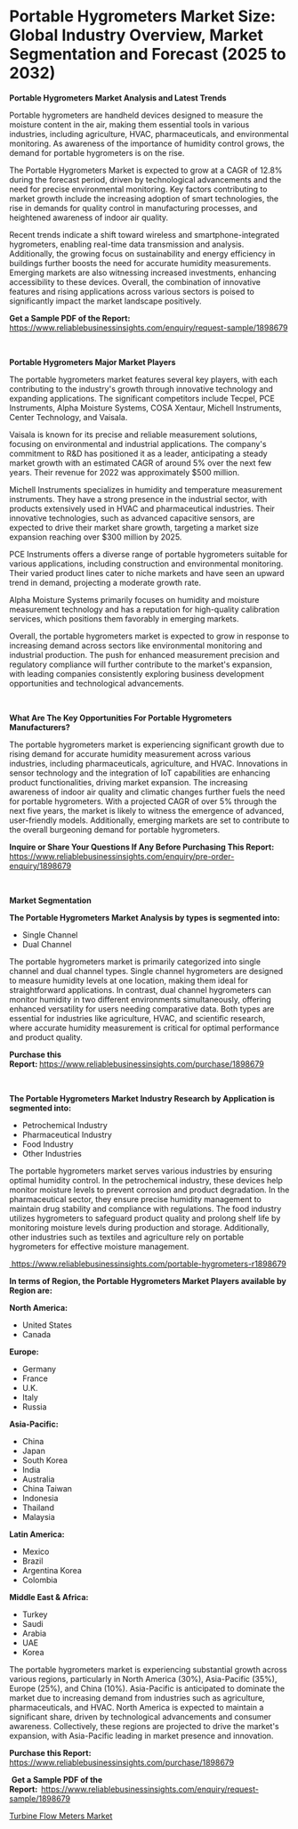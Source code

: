 <p><h1>Portable Hygrometers Market Size: Global Industry Overview, Market Segmentation and Forecast (2025 to 2032)</h1></p><p><strong>Portable Hygrometers Market Analysis and Latest Trends</strong></p>
<p><p>Portable hygrometers are handheld devices designed to measure the moisture content in the air, making them essential tools in various industries, including agriculture, HVAC, pharmaceuticals, and environmental monitoring. As awareness of the importance of humidity control grows, the demand for portable hygrometers is on the rise.</p><p>The Portable Hygrometers Market is expected to grow at a CAGR of 12.8% during the forecast period, driven by technological advancements and the need for precise environmental monitoring. Key factors contributing to market growth include the increasing adoption of smart technologies, the rise in demands for quality control in manufacturing processes, and heightened awareness of indoor air quality. </p><p>Recent trends indicate a shift toward wireless and smartphone-integrated hygrometers, enabling real-time data transmission and analysis. Additionally, the growing focus on sustainability and energy efficiency in buildings further boosts the need for accurate humidity measurements. Emerging markets are also witnessing increased investments, enhancing accessibility to these devices. Overall, the combination of innovative features and rising applications across various sectors is poised to significantly impact the market landscape positively.</p></p>
<p><strong>Get a Sample PDF of the Report:&nbsp;</strong> <a href="https://www.reliablebusinessinsights.com/enquiry/request-sample/1898679?utm_campaign=2350&utm_medium=2&utm_source=Github&utm_content=ia&utm_term=16022025&utm_id=portable-hygrometers">https://www.reliablebusinessinsights.com/enquiry/request-sample/1898679</a></p>
<p>&nbsp;</p>
<p><strong>Portable Hygrometers Major Market Players</strong></p>
<p><p>The portable hygrometers market features several key players, with each contributing to the industry's growth through innovative technology and expanding applications. The significant competitors include Tecpel, PCE Instruments, Alpha Moisture Systems, COSA Xentaur, Michell Instruments, Center Technology, and Vaisala.</p><p>Vaisala is known for its precise and reliable measurement solutions, focusing on environmental and industrial applications. The company's commitment to R&D has positioned it as a leader, anticipating a steady market growth with an estimated CAGR of around 5% over the next few years. Their revenue for 2022 was approximately $500 million.</p><p>Michell Instruments specializes in humidity and temperature measurement instruments. They have a strong presence in the industrial sector, with products extensively used in HVAC and pharmaceutical industries. Their innovative technologies, such as advanced capacitive sensors, are expected to drive their market share growth, targeting a market size expansion reaching over $300 million by 2025.</p><p>PCE Instruments offers a diverse range of portable hygrometers suitable for various applications, including construction and environmental monitoring. Their varied product lines cater to niche markets and have seen an upward trend in demand, projecting a moderate growth rate.</p><p>Alpha Moisture Systems primarily focuses on humidity and moisture measurement technology and has a reputation for high-quality calibration services, which positions them favorably in emerging markets. </p><p>Overall, the portable hygrometers market is expected to grow in response to increasing demand across sectors like environmental monitoring and industrial production. The push for enhanced measurement precision and regulatory compliance will further contribute to the market's expansion, with leading companies consistently exploring business development opportunities and technological advancements.</p></p>
<p>&nbsp;</p>
<p><strong>What Are The Key Opportunities For Portable Hygrometers Manufacturers?</strong></p>
<p><p>The portable hygrometers market is experiencing significant growth due to rising demand for accurate humidity measurement across various industries, including pharmaceuticals, agriculture, and HVAC. Innovations in sensor technology and the integration of IoT capabilities are enhancing product functionalities, driving market expansion. The increasing awareness of indoor air quality and climatic changes further fuels the need for portable hygrometers. With a projected CAGR of over 5% through the next five years, the market is likely to witness the emergence of advanced, user-friendly models. Additionally, emerging markets are set to contribute to the overall burgeoning demand for portable hygrometers.</p></p>
<p><strong>Inquire or Share Your Questions If Any Before Purchasing This Report:</strong> <a href="https://www.reliablebusinessinsights.com/enquiry/pre-order-enquiry/1898679?utm_campaign=2350&utm_medium=2&utm_source=Github&utm_content=ia&utm_term=16022025&utm_id=portable-hygrometers">https://www.reliablebusinessinsights.com/enquiry/pre-order-enquiry/1898679</a></p>
<p>&nbsp;</p>
<p><strong>Market Segmentation</strong></p>
<p><strong>The Portable Hygrometers Market Analysis by types is segmented into:</strong></p>
<p><ul><li>Single Channel</li><li>Dual Channel</li></ul></p>
<p><p>The portable hygrometers market is primarily categorized into single channel and dual channel types. Single channel hygrometers are designed to measure humidity levels at one location, making them ideal for straightforward applications. In contrast, dual channel hygrometers can monitor humidity in two different environments simultaneously, offering enhanced versatility for users needing comparative data. Both types are essential for industries like agriculture, HVAC, and scientific research, where accurate humidity measurement is critical for optimal performance and product quality.</p></p>
<p><strong>Purchase this Report:&nbsp;</strong><a href="https://www.reliablebusinessinsights.com/purchase/1898679?utm_campaign=2350&utm_medium=2&utm_source=Github&utm_content=ia&utm_term=16022025&utm_id=portable-hygrometers">https://www.reliablebusinessinsights.com/purchase/1898679</a></p>
<p>&nbsp;</p>
<p><strong>The Portable Hygrometers Market Industry Research by Application is segmented into:</strong></p>
<p><ul><li>Petrochemical Industry</li><li>Pharmaceutical Industry</li><li>Food Industry</li><li>Other Industries</li></ul></p>
<p><p>The portable hygrometers market serves various industries by ensuring optimal humidity control. In the petrochemical industry, these devices help monitor moisture levels to prevent corrosion and product degradation. In the pharmaceutical sector, they ensure precise humidity management to maintain drug stability and compliance with regulations. The food industry utilizes hygrometers to safeguard product quality and prolong shelf life by monitoring moisture levels during production and storage. Additionally, other industries such as textiles and agriculture rely on portable hygrometers for effective moisture management.</p></p>
<p><a href="https://www.reliablebusinessinsights.com/portable-hygrometers-r1898679?utm_campaign=2350&utm_medium=2&utm_source=Github&utm_content=ia&utm_term=16022025&utm_id=portable-hygrometers">&nbsp;https://www.reliablebusinessinsights.com/portable-hygrometers-r1898679</a></p>
<p><strong>In terms of Region, the Portable Hygrometers Market Players available by Region are:</strong></p>
<p>
    <p> <strong> North America: </strong>
        <ul>
            <li>United States</li>
            <li>Canada</li>
        </ul>
        </p> 
    <p> <strong> Europe: </strong>
        <ul>
            <li>Germany</li>
            <li>France</li>
            <li>U.K.</li>
            <li>Italy</li>
            <li>Russia</li>
        </ul>
        </p> 
    <p> <strong> Asia-Pacific: </strong>
        <ul>
            <li>China</li>
            <li>Japan</li>
            <li>South Korea</li>
            <li>India</li>
            <li>Australia</li>
            <li>China Taiwan</li>
            <li>Indonesia</li>
            <li>Thailand</li>
            <li>Malaysia</li>
        </ul>
        </p> 
    <p> <strong> Latin America: </strong>
        <ul>
            <li>Mexico</li>
            <li>Brazil</li>
            <li>Argentina Korea</li>
            <li>Colombia</li>
        </ul>
        </p> 
    <p> <strong> Middle East & Africa: </strong>
        <ul>
            <li>Turkey</li>
            <li>Saudi</li>
            <li>Arabia</li>
            <li>UAE</li>
            <li>Korea</li>
        </ul>
    </p>
    </p>
<p><p>The portable hygrometers market is experiencing substantial growth across various regions, particularly in North America (30%), Asia-Pacific (35%), Europe (25%), and China (10%). Asia-Pacific is anticipated to dominate the market due to increasing demand from industries such as agriculture, pharmaceuticals, and HVAC. North America is expected to maintain a significant share, driven by technological advancements and consumer awareness. Collectively, these regions are projected to drive the market's expansion, with Asia-Pacific leading in market presence and innovation.</p></p>
<p><strong>Purchase this Report: </strong><a href="https://www.reliablebusinessinsights.com/purchase/1898679?utm_campaign=2350&utm_medium=2&utm_source=Github&utm_content=ia&utm_term=16022025&utm_id=portable-hygrometers">https://www.reliablebusinessinsights.com/purchase/1898679</a></p>
<p>&nbsp;<strong>Get a Sample PDF of the Report:&nbsp;&nbsp;</strong><a href="https://www.reliablebusinessinsights.com/enquiry/request-sample/1898679?utm_campaign=2350&utm_medium=2&utm_source=Github&utm_content=ia&utm_term=16022025&utm_id=portable-hygrometers">https://www.reliablebusinessinsights.com/enquiry/request-sample/1898679</a></p>
<p><strong></strong></p>
<p><p><a href="https://github.com/bolalfredia7777/Market-Research-Report-List-1/blob/main/turbine-flow-meters-market.md?utm_campaign=2350&utm_medium=2&utm_source=Github&utm_content=ia&utm_term=16022025&utm_id=portable-hygrometers">Turbine Flow Meters Market</a></p></p>